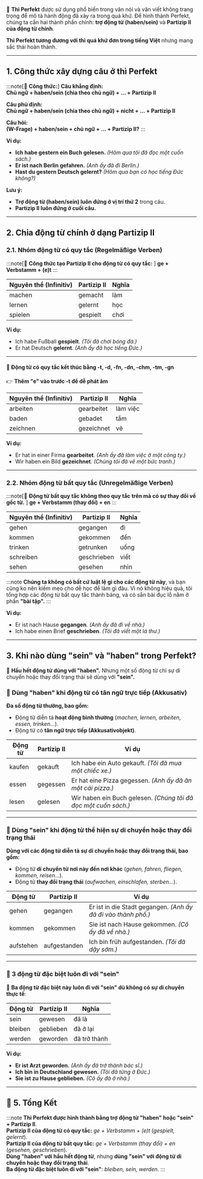 
📌 **Thì Perfekt** được sử dụng phổ biến trong văn nói và văn viết không trang trọng để mô tả hành động đã xảy ra trong quá khứ. Để hình thành Perfekt, chúng ta cần hai thành phần chính: **trợ động từ (haben/sein)** và **Partizip II của động từ chính**.

**Thì Perfekt tương đương với thì quá khứ đơn trong tiếng Việt** nhưng mang sắc thái hoàn thành.

---

## **1. Công thức xây dựng câu ở thì Perfekt**

:::note[📌 **Công thức:**]
  **Câu khẳng định:**  
**Chủ ngữ + haben/sein (chia theo chủ ngữ) + ... + Partizip II**

  **Câu phủ định:**  
**Chủ ngữ + haben/sein (chia theo chủ ngữ) + nicht + ... + Partizip II**

  **Câu hỏi:**  
**(W-Frage) + haben/sein + chủ ngữ + ... + Partizip II?**
:::

**Ví dụ:**

- **Ich habe gestern ein Buch gelesen.** _(Hôm qua tôi đã đọc một cuốn sách.)_
- **Er ist nach Berlin gefahren.** _(Anh ấy đã đi Berlin.)_
- **Hast du gestern Deutsch gelernt?** _(Hôm qua bạn có học tiếng Đức không?)_

**Lưu ý:**

- **Trợ động từ (haben/sein) luôn đứng ở vị trí thứ 2** trong câu.
- **Partizip II luôn đứng ở cuối câu.**

---

## **2. Chia động từ chính ở dạng Partizip II**

### **2.1. Nhóm động từ có quy tắc (Regelmäßige Verben)**

:::note[📌 **Công thức tạo Partizip II cho động từ có quy tắc:** ]
 **ge + Verbstamm + (e)t**
:::

|**Nguyên thể (Infinitiv)**|**Partizip II**|**Nghĩa**|
|---|---|---|
|machen|gemacht|làm|
|lernen|gelernt|học|
|spielen|gespielt|chơi|

**Ví dụ:**

- Ich habe Fußball **gespielt**. _(Tôi đã chơi bóng đá.)_
- Er hat Deutsch **gelernt**. _(Anh ấy đã học tiếng Đức.)_

---

#### **🔹 Động từ có quy tắc kết thúc bằng -t, -d, -fn, -dn, -chm, -tm, -gn**

👉 **Thêm "e" vào trước -t để dễ phát âm**

|**Nguyên thể (Infinitiv)**|**Partizip II**|**Nghĩa**|
|---|---|---|
|arbeiten|gearbeitet|làm việc|
|baden|gebadet|tắm|
|zeichnen|gezeichnet|vẽ|

**Ví dụ:**

- Er hat in einer Firma **gearbeitet**. _(Anh ấy đã làm việc ở một công ty.)_
- Wir haben ein Bild **gezeichnet**. _(Chúng tôi đã vẽ một bức tranh.)_

---

### **2.2. Nhóm động từ bất quy tắc (Unregelmäßige Verben)**

:::note[📌 **Động từ bất quy tắc không theo quy tắc trên mà có sự thay đổi về gốc từ.** ]
 **ge + Verbstamm (thay đổi) + en**
:::

|**Nguyên thể (Infinitiv)**|**Partizip II**|**Nghĩa**|
|---|---|---|
|gehen|gegangen|đi|
|kommen|gekommen|đến|
|trinken|getrunken|uống|
|schreiben|geschrieben|viết|
|sehen|gesehen|nhìn|

:::note 
**Chúng ta không có bất cứ luật lệ gì cho các động từ này**, và bạn cũng ko nên kiếm mẹo cho dễ học để làm gì đâu. Vì nó không hiệu quả, tôi tổng hợp các động từ bất quy tắc thành bảng, và có sẵn bài đục lỗ nằm ở phần **"bài tập".**
:::

 **Ví dụ:**

- Er ist nach Hause **gegangen**. _(Anh ấy đã đi về nhà.)_
- Ich habe einen Brief **geschrieben**. _(Tôi đã viết một lá thư.)_

---

## **3. Khi nào dùng "sein" và "haben" trong Perfekt?**

📌 **Hầu hết động từ dùng với "haben".** Nhưng một số động từ chỉ sự di chuyển hoặc thay đổi trạng thái sẽ dùng với **"sein".**

### **🔹 Dùng "haben" khi động từ có tân ngữ trực tiếp (Akkusativ)**

 **Đa số động từ thường, bao gồm:**

- Động từ diễn tả **hoạt động bình thường** (_machen, lernen, arbeiten, essen, trinken..._).
- Động từ có **tân ngữ trực tiếp (Akkusativobjekt)**.

|**Động từ**|**Partizip II**|**Ví dụ**|
|---|---|---|
|kaufen|gekauft|Ich habe ein Auto gekauft. _(Tôi đã mua một chiếc xe.)_|
|essen|gegessen|Er hat eine Pizza gegessen. _(Anh ấy đã ăn một cái pizza.)_|
|lesen|gelesen|Wir haben ein Buch gelesen. _(Chúng tôi đã đọc một cuốn sách.)_|

---

### **🔹 Dùng "sein" khi động từ thể hiện sự di chuyển hoặc thay đổi trạng thái**

 **Dùng với các động từ diễn tả sự di chuyển hoặc thay đổi trạng thái, bao gồm:**

- Động từ **di chuyển từ nơi này đến nơi khác** (_gehen, fahren, fliegen, kommen, reisen..._).
- Động từ **thay đổi trạng thái** (_aufwachen, einschlafen, sterben..._).

|**Động từ**|**Partizip II**|**Ví dụ**|
|---|---|---|
|gehen|gegangen|Er ist in die Stadt gegangen. _(Anh ấy đã đi vào thành phố.)_|
|kommen|gekommen|Sie ist nach Hause gekommen. _(Cô ấy đã về nhà.)_|
|aufstehen|aufgestanden|Ich bin früh aufgestanden. _(Tôi đã dậy sớm.)_|

---

### **🔹 3 động từ đặc biệt luôn đi với "sein"**

📌 **Ba động từ đặc biệt này luôn đi với "sein" dù không có sự di chuyển thực tế**:

|**Động từ**|**Partizip II**|**Nghĩa**|
|---|---|---|
|sein|gewesen|đã là|
|bleiben|geblieben|đã ở lại|
|werden|geworden|đã trở thành|

**Ví dụ:**

- **Er ist Arzt geworden.** _(Anh ấy đã trở thành bác sĩ.)_
- **Ich bin in Deutschland gewesen.** _(Tôi đã từng ở Đức.)_
- **Sie ist zu Hause geblieben.** _(Cô ấy đã ở nhà.)_

---

## **🎯 5. Tổng Kết**

:::note 
  **Thì Perfekt được hình thành bằng trợ động từ "haben" hoặc "sein" + Partizip II**.  
  **Partizip II của động từ có quy tắc:** _ge + Verbstamm + (e)t_ (_gespielt, gelernt_).  
  **Partizip II của động từ bất quy tắc:** _ge + Verbstamm (thay đổi) + en_ (_gesehen, geschrieben_).  
  **Dùng "haben" với hầu hết động từ**, nhưng **dùng "sein" với động từ di chuyển hoặc thay đổi trạng thái**.  
  **Ba động từ đặc biệt luôn đi với "sein"**: _bleiben, sein, werden_.
:::